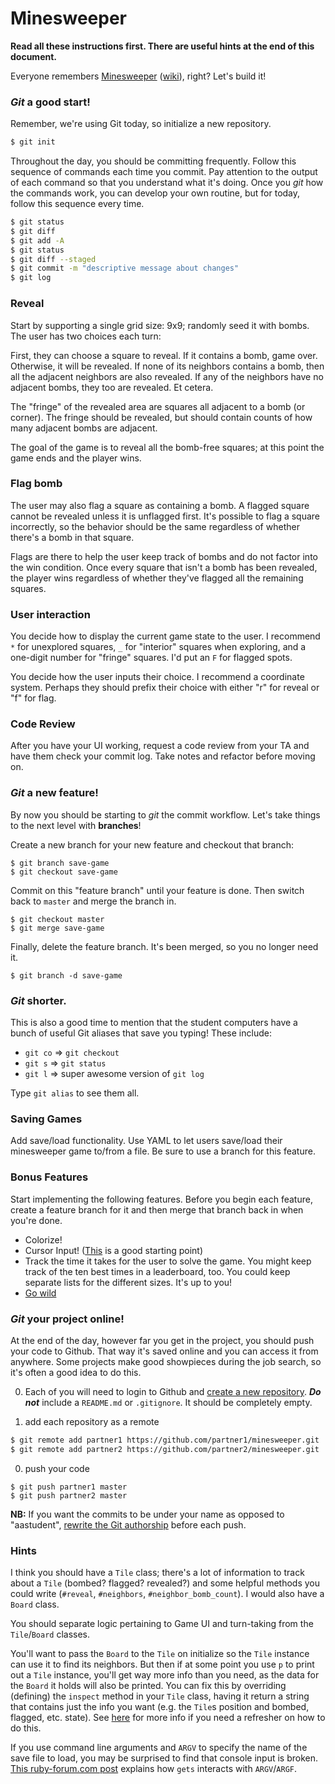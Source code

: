 # Minesweeper

**Read all these instructions first. There are useful hints at the end
of this document.**

Everyone remembers [Minesweeper][play-minesweeper]
([wiki][minesweeper-wiki]), right? Let's build it!

### _Git_ a good start!

Remember, we're using Git today, so initialize a new repository.

```bash
$ git init
```

Throughout the day, you should be committing frequently. Follow this
sequence of commands each time you commit. Pay attention to the output
of each command so that you understand what it's doing. Once you _git_
how the commands work, you can develop your own routine, but for today,
follow this sequence every time.

```bash
$ git status
$ git diff
$ git add -A
$ git status
$ git diff --staged
$ git commit -m "descriptive message about changes"
$ git log
```

### Reveal

Start by supporting a single grid size: 9x9; randomly seed it with
bombs. The user has two choices each turn:

First, they can choose a square to reveal. If it contains a bomb, game
over. Otherwise, it will be revealed. If none of its neighbors
contains a bomb, then all the adjacent neighbors are also revealed. If
any of the neighbors have no adjacent bombs, they too are revealed. Et
cetera.

The "fringe" of the revealed area are squares all adjacent to a bomb
(or corner). The fringe should be revealed, but should contain counts
of how many adjacent bombs are adjacent.

The goal of the game is to reveal all the bomb-free squares; at this
point the game ends and the player wins.

### Flag bomb

The user may also flag a square as containing a bomb. A flagged square
cannot be revealed unless it is unflagged first. It's possible to flag a
square incorrectly, so the behavior should be the same regardless of
whether there's a bomb in that square.

Flags are there to help the user keep track of bombs and do not factor
into the win condition. Once every square that isn't a bomb has been
revealed, the player wins regardless of whether they've flagged all the
remaining squares.

### User interaction

You decide how to display the current game state to the user. I
recommend `*` for unexplored squares, `_` for "interior" squares when
exploring, and a one-digit number for "fringe" squares. I'd put an `F`
for flagged spots.

You decide how the user inputs their choice. I recommend a coordinate
system. Perhaps they should prefix their choice with either "r" for
reveal or "f" for flag.

### Code Review

After you have your UI working, request a code review from your TA and
have them check your commit log. Take notes and refactor before moving
on.

### _Git_ a new feature!

By now you should be starting to _git_ the commit workflow. Let's take
things to the next level with **branches**!

Create a new branch for your new feature and checkout that branch:

```
$ git branch save-game
$ git checkout save-game
```

Commit on this "feature branch" until your feature is done. Then switch
back to `master` and merge the branch in.

```
$ git checkout master
$ git merge save-game
```

Finally, delete the feature branch. It's been merged, so you no longer
need it.

```
$ git branch -d save-game
```

### _Git_ shorter.

This is also a good time to mention that the student computers have a
bunch of useful Git aliases that save you typing! These include:

* `git co` => `git checkout`
* `git s` => `git status`
* `git l` => super awesome version of `git log`

Type `git alias` to see them all.

### Saving Games

Add save/load functionality. Use YAML to let users save/load their
minesweeper game to/from a file. Be sure to use a branch for this
feature.

### Bonus Features

Start implementing the following features. Before you begin each
feature, create a feature branch for it and then merge that branch back
in when you're done.

- Colorize!
- Cursor Input! ([This][keypress] is a good starting point)
- Track the time it takes for the user to solve the game. You might keep
  track of the ten best times in a leaderboard, too. You could keep
  separate lists for the different sizes. It's up to you!
- [Go wild][awesome-sweeper]

### _Git_ your project online!

At the end of the day, however far you get in the project, you should
push your code to Github. That way it's saved online and you can access
it from anywhere. Some projects make good showpieces during the job
search, so it's often a good idea to do this.

0. Each of you will need to login to Github and [create a new
  repository][github-create-repository]. **_Do not_** include a
  `README.md` or `.gitignore`. It should be completely empty.

0. add each repository as a remote

  ```bash
  $ git remote add partner1 https://github.com/partner1/minesweeper.git
  $ git remote add partner2 https://github.com/partner2/minesweeper.git
  ```

0. push your code

  ```
  $ git push partner1 master
  $ git push partner2 master
  ```

  **NB:** If you want the commits to be under your name as opposed to
  "aastudent", [rewrite the Git authorship][git-authorship-script]
  before each push.

### Hints

I think you should have a `Tile` class; there's a lot of information
to track about a `Tile` (bombed? flagged? revealed?) and some helpful
methods you could write (`#reveal`, `#neighbors`,
`#neighbor_bomb_count`). I would also have a `Board` class.

You should separate logic pertaining to Game UI and turn-taking from
the `Tile`/`Board` classes.

You'll want to pass the `Board` to the `Tile` on initialize so the
`Tile` instance can use it to find its neighbors. But then if at some
point you use `p` to print out a `Tile` instance, you'll get way more
info than you need, as the data for the `Board` it holds will also be
printed. You can fix this by overriding (defining) the `inspect` method
in your `Tile` class, having it return a string that contains just the
info you want (e.g. the `Tile`s position and bombed, flagged, etc. state).
See [here][overriding-inspect] for more info if you need a refresher on how to do this.

If you use command line arguments and `ARGV` to specify the name of
the save file to load, you may be surprised to find that console input
is broken. [This ruby-forum.com post][argv-description] explains how
`gets` interacts with `ARGV`/`ARGF`.

[play-minesweeper]: http://minesweeperonline.com/#beginner
[minesweeper-wiki]: http://en.wikipedia.org/wiki/Minesweeper_(Windows)
[argv-description]: https://www.ruby-forum.com/topic/185266#809660
[keypress]: https://gist.github.com/acook/4190379
[awesome-sweeper]: http://blog.appacademy.io/post/88410347996/thejaggedhedgehog-minesweeper-today-we-built
[overriding-inspect]: ../../readings/overriding_inspect.md
[github-create-repository]: https://help.github.com/articles/creating-a-new-repository/
[git-authorship-script]: ../w1d5/git-fix-authorship.md
